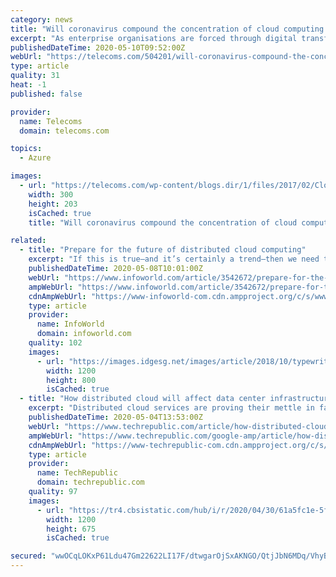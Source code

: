 ```yaml
---
category: news
title: "Will coronavirus compound the concentration of cloud computing champions?"
excerpt: "As enterprise organisations are forced through digital transformation programmes during the COVID-19 lockdown period, some might suggest all will benefit, but it does appear newly created revenues are"
publishedDateTime: 2020-05-10T09:52:00Z
webUrl: "https://telecoms.com/504201/will-coronavirus-compound-the-concentration-of-cloud-computing-champions/"
type: article
quality: 31
heat: -1
published: false

provider:
  name: Telecoms
  domain: telecoms.com

topics:
  - Azure

images:
  - url: "https://telecoms.com/wp-content/blogs.dir/1/files/2017/02/Cloud-Money-300x203.jpg"
    width: 300
    height: 203
    isCached: true
    title: "Will coronavirus compound the concentration of cloud computing champions?"

related:
  - title: "Prepare for the future of distributed cloud computing"
    excerpt: "If this is true—and it’s certainly a trend—then we need to be prepared for the distribution of physical processes, storage, and applications, with management, monitoring, security, and governance management layers that will make these complex distributed systems cloudops ready."
    publishedDateTime: 2020-05-08T10:01:00Z
    webUrl: "https://www.infoworld.com/article/3542672/prepare-for-the-future-of-distributed-cloud-computing.html"
    ampWebUrl: "https://www.infoworld.com/article/3542672/prepare-for-the-future-of-distributed-cloud-computing.amp.html"
    cdnAmpWebUrl: "https://www-infoworld-com.cdn.ampproject.org/c/s/www.infoworld.com/article/3542672/prepare-for-the-future-of-distributed-cloud-computing.amp.html"
    type: article
    provider:
      name: InfoWorld
      domain: infoworld.com
    quality: 102
    images:
      - url: "https://images.idgesg.net/images/article/2018/10/typewriter_are-you-ready_prepare_contingency_disaster-recovery-100777507-large.jpg"
        width: 1200
        height: 800
        isCached: true
  - title: "How distributed cloud will affect data center infrastructures in 2020 and beyond"
    excerpt: "Distributed cloud services are proving their mettle in facilitating advanced business operations. Learn more about the outlook for this concept for the future."
    publishedDateTime: 2020-05-04T13:53:00Z
    webUrl: "https://www.techrepublic.com/article/how-distributed-cloud-will-affect-data-center-infrastructures-in-2020-and-beyond/"
    ampWebUrl: "https://www.techrepublic.com/google-amp/article/how-distributed-cloud-will-affect-data-center-infrastructures-in-2020-and-beyond/"
    cdnAmpWebUrl: "https://www-techrepublic-com.cdn.ampproject.org/c/s/www.techrepublic.com/google-amp/article/how-distributed-cloud-will-affect-data-center-infrastructures-in-2020-and-beyond/"
    type: article
    provider:
      name: TechRepublic
      domain: techrepublic.com
    quality: 97
    images:
      - url: "https://tr4.cbsistatic.com/hub/i/r/2020/04/30/61a5fc1e-5f9f-4a11-b0e7-62340e7bbd64/thumbnail/1200x675/bf9d1ca7025b33658e94dd76217e5b43/20200427-lance2-karen.jpg"
        width: 1200
        height: 675
        isCached: true

secured: "wwOCqLOKxP61Ldu47Gm22622LI17F/dtwgarOjSxAKNGO/QtjJbN6MDq/VhyB4Mz70BHgG84QhdjWeUMec9/UB0KIcZkBj85KJ0ffj+4tfhMMDOyEWGB/PK2dBHmSLb4I2jOhUeztPO+xUQgn/ylreqzAlrC0mV3KDHus2459BQnX+Eropmblvf2hudASeH+crw5JLGHJkifZZMNhhK452zXlSGcVxKsyz3cAWiPQkoCOIpXW81A2udss5Mtx8po58g6Uqn07AiC+ZqkPIft1VqFzLMWTp1IQPRQzqDu7x222gmuUtbWya0rO9qbuowAaU+HgtCBUZ83zZWfetOse67YqLiVFMm1rxwxVX6j7VYSdF+887duxc0fFtAusuA9zIOtxHrbCNuXis/g2BzY8+LuK8RAdSuUTcc/8PTuQiZHk0aqE5p/sbJfQMcgHJyWCRB9HAH4/Hu3e4NYaqit9YbW3IV61EGS6qCJCtkCXPs=;H5HQaVgCoSzhb/7sN4+w5Q=="
---
```


